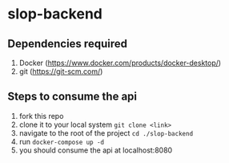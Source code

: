 # slop-backend
## Dependencies required
1. Docker (https://www.docker.com/products/docker-desktop/)
2. git (https://git-scm.com/)
## Steps to consume the api
1. fork this repo
2. clone it to your local system ```git clone <link>```
3. navigate to the root of the project ```cd ./slop-backend```
4. run ```docker-compose up -d```
5. you should consume the api at localhost:8080
